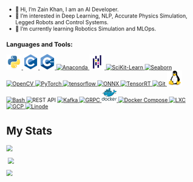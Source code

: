 - 👋 Hi, I’m Zain Khan, I am an AI Developer.
- 👀 I’m interested in Deep Learning, NLP, Accurate Physics Simulation, Legged Robots and Control Systems.
- 🌱 I’m currently learning Robotics Simulation and MLOps.

<!---
zainkhan-afk/zainkhan-afk is a ✨ special ✨ repository because its `README.md` (this file) appears on your GitHub profile.
You can click the Preview link to take a look at your changes.
--->


<h3 align="left">Languages and Tools:</h3>
<p align="left">
<a href="https://www.python.org" target="_blank" rel="noreferrer"> <img src="https://raw.githubusercontent.com/devicons/devicon/master/icons/python/python-original.svg" alt="Python" width="40" height="40"/> </a>
<a href="https://www.cprogramming.com/" target="_blank" rel="noreferrer"> <img src="https://raw.githubusercontent.com/devicons/devicon/master/icons/c/c-original.svg" alt="C" width="40" height="40"/> </a>
<a href="https://www.w3schools.com/cpp/" target="_blank" rel="noreferrer"> <img src="https://raw.githubusercontent.com/devicons/devicon/master/icons/cplusplus/cplusplus-original.svg" alt="C++" width="40" height="40"/> </a>
<a href="https://www.anaconda.com/" target="_blank" rel="noreferrer"> <img src="https://i.imgur.com/995CrNq.png" alt="Anaconda" width="40" height="40"/> </a>
<a href="https://pandas.pydata.org/" target="_blank" rel="noreferrer"> <img src="https://raw.githubusercontent.com/devicons/devicon/2ae2a900d2f041da66e950e4d48052658d850630/icons/pandas/pandas-original.svg" alt="Pandas" width="40" height="40"/> </a>
<a href="https://scikit-learn.org/" target="_blank" rel="noreferrer"> <img src="https://upload.wikimedia.org/wikipedia/commons/0/05/Scikit_learn_logo_small.svg" alt="SciKit-Learn" width="40" height="40"/> </a>
<a href="https://seaborn.pydata.org/" target="_blank" rel="noreferrer"> <img src="https://seaborn.pydata.org/_images/logo-mark-lightbg.svg" alt="Seaborn" width="40" height="40"/> </a>
<a href="https://opencv.org/" target="_blank" rel="noreferrer"> <img src="https://www.vectorlogo.zone/logos/opencv/opencv-icon.svg" alt="OpenCV" width="40" height="40"/> </a>
<a href="https://pytorch.org/" target="_blank" rel="noreferrer"> <img src="https://www.vectorlogo.zone/logos/pytorch/pytorch-icon.svg" alt="PyTorch" width="40" height="40"/> </a>
<a href="https://www.tensorflow.org" target="_blank" rel="noreferrer"> <img src="https://www.vectorlogo.zone/logos/tensorflow/tensorflow-icon.svg" alt="tensorflow" width="40" height="40"/> </a>
<a href="https://onnx.ai/" target="_blank" rel="noreferrer"> <img src="https://artwork.lfaidata.foundation/projects/onnx/icon/color/onnx-icon-color.png" alt="ONNX" width="40" height="40"/> </a>
<a href="https://developer.nvidia.com/tensorrt" target="_blank" rel="noreferrer"> <img src="https://developer.nvidia.com/blog/wp-content/uploads/2018/11/NV_TensorRT_Visual_2C_RGB-625x625-1.png" alt="TensorRT" width="60" height="40"/> </a>
<a href="https://git-scm.com/" target="_blank" rel="noreferrer"> <img src="https://www.vectorlogo.zone/logos/git-scm/git-scm-icon.svg" alt="Git" width="40" height="40"/> </a>
<a href="https://www.linux.org/" target="_blank" rel="noreferrer"> <img src="https://raw.githubusercontent.com/devicons/devicon/master/icons/linux/linux-original.svg" alt="Linux" width="40" height="40"/> </a>
<a href="https://www.gnu.org/software/bash/" target="_blank" rel="noreferrer"> <img src="https://www.vectorlogo.zone/logos/gnu_bash/gnu_bash-icon.svg" alt="Bash" width="40" height="40"/> </a>
<img src="https://uxwing.com/wp-content/themes/uxwing/download/web-app-development/rest-api-icon.png" alt="REST API" width="40" height="40"/> </a>
<a href="https://kafka.apache.org/" target="_blank" rel="noreferrer"> <img src="https://www.vectorlogo.zone/logos/apache_kafka/apache_kafka-icon.svg" alt="Kafka" width="40" height="40"/> </a>
<a href="https://grpc.io/" target="_blank" rel="noreferrer"> <img src="https://avatars.githubusercontent.com/u/7802525?s=280&v=4" alt="GRPC" width="40" height="40"/> </a>
<a href="https://www.docker.com/" target="_blank" rel="noreferrer"> <img src="https://raw.githubusercontent.com/devicons/devicon/master/icons/docker/docker-original-wordmark.svg" alt="Docker" width="40" height="40"/> </a>
<a href="https://www.docker.com/" target="_blank" rel="noreferrer"> <img src="https://www.suse.com/c/wp-content/uploads/2021/09/rancher_blog_compose.png" alt="Docker Compose" width="40" height="40"/> </a>
<a href="https://linuxcontainers.org/" target="_blank" rel="noreferrer"> <img src="https://upload.wikimedia.org/wikipedia/commons/thumb/d/dd/Linux_Containers_logo.svg/1200px-Linux_Containers_logo.svg.png" alt="LXC" width="40" height="40"/> </a>
<a href="https://cloud.google.com" target="_blank" rel="noreferrer"> <img src="https://www.vectorlogo.zone/logos/google_cloud/google_cloud-icon.svg" alt="GCP" width="40" height="40"/> </a>
<a href="https://www.linode.com/" target="_blank" rel="noreferrer"> <img src="https://cdn.freebiesupply.com/logos/large/2x/linode-1-logo-png-transparent.png" alt="Linode" width="40" height="40"/> </a>

# My Stats

<p><img align="center" src="http://github-readme-streak-stats.herokuapp.com?user=zainkhan-afk&theme=dark&background=000000"/></p>

<p>&nbsp;<img align="center" src="https://github-readme-stats.vercel.app/api?username=zainkhan-afk&show_icons=true&locale=en&theme=dark&background=000000" /></p>

<p><img align="center" src="https://github-readme-stats.vercel.app/api/top-langs/?username=zainkhan-afk&theme=dark&background=000000"/></p>



